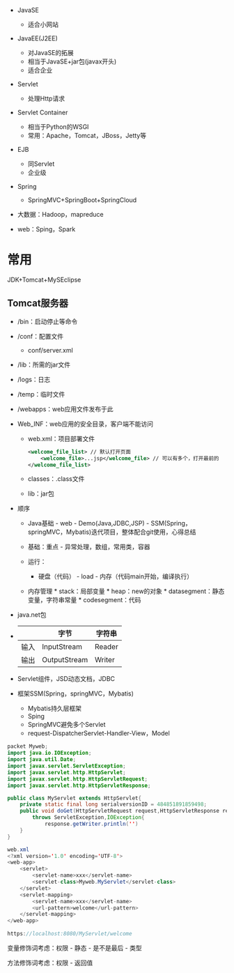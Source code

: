 *   JavaSE
    *   适合小网站
*   JavaEE(J2EE)
    *   对JavaSE的拓展
    *   相当于JavaSE+jar包(javax开头)
    *   适合企业

*   Servlet
    *   处理Http请求
*   Servlet Container
    *   相当于Python的WSGI
    *   常用：Apache，Tomcat，JBoss，Jetty等
*   EJB
    *   同Servlet
    *   企业级
*   Spring
    *   SpringMVC+SpringBoot+SpringCloud
*   大数据：Hadoop，mapreduce
*   web：Sping，Spark

# 常用

JDK+Tomcat+MySEclipse

## Tomcat服务器

*   /bin：启动停止等命令

*   /conf：配置文件

    *   conf/server.xml

*   /lib：所需的jar文件

*   /logs：日志

*   /temp：临时文件

*   /webapps：web应用文件发布于此

*   Web_INF：web应用的安全目录，客户端不能访问

    *   web.xml：项目部署文件

        ```xml
        <welcome_file_list> // 默认打开页面
        	<welcome_file>...jsp</welcome_file> // 可以有多个，打开最前的
        </welcome_file_list>
        ```

    *   classes：.class文件

    *   lib：jar包

*   顺序

    *   Java基础 - web - Demo(Java,JDBC,JSP) - SSM(Spring，springMVC，Mybatis)迭代项目，整体配合git使用，心得总结

    *   基础：重点 - 异常处理，数组，常用类，容器

    *   运行：

        *   硬盘（代码） - load - 内存（代码main开始，编译执行）
    *   内存管理
            *   stack：局部变量
            *   heap：new的对象
            *   datasegment：静态变量，字符串常量
            *   codesegment：代码
    
*   java.net包

*   |      | 字节         | 字符串 |
    | ---- | ------------ | ------ |
    | 输入 | InputStream  | Reader |
    | 输出 | OutputStream | Writer |

*   Servlet组件，JSD动态文档，JDBC

*   框架SSM(Spring，springMVC，Mybatis)

    *   Mybatis持久层框架
    *   Sping
    *   SpringMVC避免多个Servlet
    *   request-DispatcherServlet-Handler-View，Model

```java
packet Myweb;
import java.io.IOException;
import java.util.Date;
import javax.servlet.ServletException;
import javax.servlet.http.HttpServlet;
import javax.servlet.http.HttpServletRequest;
import javax.servlet.http.HttpServletResponse;

public class MyServlet extends HttpServlet{
    private static final long serialversionID = 484851891859498;
    public void doGet(HttpServletRequest request,HttpServletResponse response)
        throws ServletException,IOException{
        	response.getWriter.println('')
    }
}

web.xml
<?xml version='1.0' encoding='UTF-8'>
<web-app>
    <servlet>
    	<servlet-name>xxx</servlet-name>
    	<servlet-class>Myweb.MyServlet</servlet-class>
    </servlet>
    <servlet-mapping>
    	<servlet-name>xxx</servlet-name>
    	<url-pattern>welcome</url-pattern>
    </servlet-mapping>  
</web-app>
            
https://localhost:8080/MyServlet/welcome
```

变量修饰词考虑：权限 - 静态 - 是不是最后 - 类型

方法修饰词考虑：权限 - 返回值

